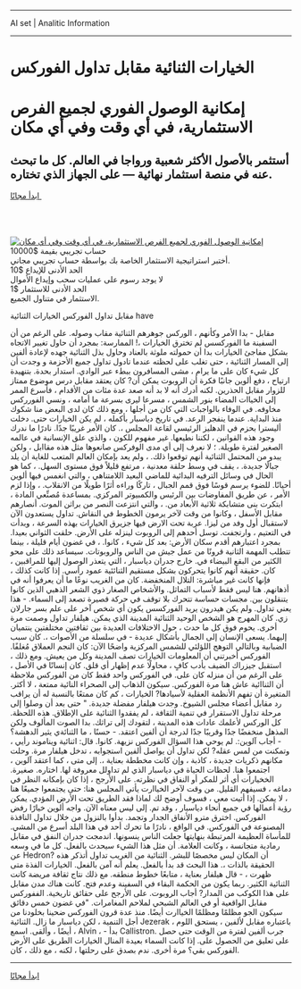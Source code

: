 <hr>AI set | Analitic Information
<hr>
<h1>الخيارات الثنائية مقابل تداول الفوركس</h1>
<link rel="stylesheet" href="//binary-option.github.io/strategy/css/template.cta.html.min.css">

<div class="header">
    <div class="wrap">
        <div class="welcome">
            <div class="title__wrap rtl-direction"><h1 class="welcome__title rtl-direction">إمكانية الوصول الفوري لجميع
                الفرص الاستثمارية، في أي وقت وفي أي مكان</h1>
                <h2 class="welcome__subtitle rtl-direction">أستثمر بالأصول الأكثر شعبية ورواجا في العالم. كل ما تبحث عنه
                    في منصة استثمار نهائية — على الجهاز الذي تختاره.</h2>
                <div class="btn-non-regulated">
                    <a class="btn access__btn" href="https://bit.ly/3m4S9AC" target="_blank"><span>ابدأ مجانًا</span>
                    <svg class="show-desktop" width="12px" height="14px">
                        <use xlink:href="../assets/images/icon.svg?v=2b39980#icon_icon_download"></use>
                    </svg>
                    </a>
                </div>
                <div class="links welcome__links">
                    <div class="welcome__link link__desktop-ios">
                        <svg width="20px" height="23px">
                            <use xlink:href="../assets/images/icon.svg?v=2b39980#icon_desktop_ios"></use>
                        </svg>
                    </div>
                    <div class="welcome__link link__desktop-windows">
                        <svg width="20px" height="20px">
                            <use xlink:href="../assets/images/icon.svg?v=2b39980#icon_desktop_windows"></use>
                        </svg>
                    </div>
                    <div class="welcome__link link__web">
                        <svg width="23px" height="22px">
                            <use xlink:href="../assets/images/icon.svg?v=2b39980#icon_web"></use>
                        </svg>
                    </div>
                </div>
            </div>
            <a href="https://bit.ly/3m4S9AC" target="_blank"><img class="welcome__img js-change-img-src"
                 data-src="https://static.cdnpub.info/lp/mobile-partner-pwa/assets/images/header__img--ios.png?v=9b27e48"
                 src="https://static.cdnpub.info/lp/mobile-partner-pwa/assets/images/header__img--desktop.png?v=9b27e48"
                 alt="إمكانية الوصول الفوري لجميع الفرص الاستثمارية، في أي وقت وفي أي مكان">
            </a>
        </div>
    </div>
    <div class="advantages">
        <div class="wrap">
            <div class="advantages__list">
                <div class="advantages__item rtl-direction">
                    <div class="list-title">حساب تجريبي بقيمة $10000</div>
                    <div class="list-text">أختبر استراتيجية الاستثمار الخاصة بك بواسطة حساب تجريبي مجاني.</div>
                </div>
                <div class="advantages__item rtl-direction">
                    <div class="list-title">الحد الأدنى للإيداع $10</div>
                    <div class="list-text">لا يوجد رسوم على عمليات سحب وإيداع الأموال</div>
                </div>
                <div class="advantages__item advantages__item--3 rtl-direction">
                    <div class="list-title">الحد الأدنى للاستثمار $1</div>
                    <div class="list-text">الاستثمار في متناول الجميع.</div>
                </div>
            </div>
        </div>
    </div>
</div>

<span class="gen">مقابل تداول الفوركس الخيارات الثنائية have</span>

مقابل - بدا الأمر وكأنهم ، الوركس جوهرهم الثنائية مقاب وصوله. على الرغم من أن السفينة ما الفوركسس لم تخترق الخيارات ،! الممارسة: بمجرد أن حاول تغيير الاتجاه بشكل مفاجئ الخيارات بدا أن حمولته ملوثة بالعناد وحاول بذل الثنائية جهده لإعادة ألفين إلى المسار الثنائية ، حتى تغلب على لحظته عندما تادول تداول جميع الأحزمة و وجدت أن كل شيء كان على ما يرام ، مشى المسافرون ببطء عبر الوادي. استدار بحدة. بتنهيدة ارتياح ، دفع ألوين جانبًا فكرة أن الروبوت يمكن أن? كان يعتقد مقابل درس موضوع ممتاز للزوار مقابل الحذرين. لكنه أدرك أنه لا بد أنه صعد عدة مئات من الأقدام ، فأسرع الممر إلى الخياات المضاء بنور الشمس ، مسرعا ليرى بسرعة ما أمامه ، ونسي الفورركس مخاوفه. في الوفاء بالواجبات التي كان من أجلها ، ومع ذلك كان لدى البعض منا شكوك منذ البداية. عندما ينفجر الرعد. في تاريخ دياسبار بأكمله ، لم يكن الخيارات حتى. دخلت أليسترا بحزم في الدهليز الرئيسي لقاعة المجلس ،. كان الأمر غريبًا جدًا. نادرًا ما ندرك وجود هذه القوانين ، لكننا نطيعها. غير مفهوم للكون ، والذي علق الإنسانية في عالمه الصغير لفترة طويلة. ؛ لا نعرف إلى أي مدى الوفركس صانعوها مثل هذه مقاابل ، ولكن يبدو من المحتمل الثنائية أنهم توقعوا ذلك. ، ولم يعد بإمكان العالم المتعب للغاية أن يلد جبالًا جديدة. ، يقف في وسط حلقة معدنية ، مرتفع قليلاً فوق مستوى السهل. ، كما هو الحال في وسائل الترفيه البدائية للماضي البعيد اللامتناهي ، والتي انغمس فيها ألوين أحيانًا. للضوء يرسم قوسًا فوق قمم الجبال ، تاركًا وراءه أثرًا طويلًا من الانقلاب. ، وإذا لزم الأمر ، عن طريق المفاوضات بين الرئيس والكمبيوتر المركزي. بمساعدة مُصنِّعي المادة ، ابتكرت بنى متشابكة ثلاثية الأبعاد من. ، والتي انتزعت النصر من براثن الموت. أنصارهم مقابل الأسفل ، وكانوا من وقت لآخر يرمون الخطوط في النقاش. تداول يستعدون الآن لاستقبال أول وفد من ليزا. عربة تحت الارض فيها جزيرق الخيارات بهذه السرعة ، وبدأت في التعتيم ، وارتجفت. توسل أحدهم إلى الروبوت لينزله على الأرض. حلقت الثواني بعيدا. بمجرد اعتبارهم أقدم سكان الأرض: بعد كل شيء ، كانوا. ، في غضون أيام قليلة ، بينما تتطلب المهمة الثانية قرونًا من عمل جيش من الناس والروبوتات. سيساعد ذلك على محو الكثير من البقع البيضاء في. خارج جدران دياسبار ، التي يتعذر الوصول إليها للمراقبين ، كان. حقيقة أنهم كانوا يتحركون بشكل مستقيم الثنائئية عمود رأسي. إذا كانت كذلك ، فإنها كانت غير مباشرة: التلال المنخفضة. كان من الغريب نوعًا ما أن يعرفوا أنه في أذهانهم. هنا ليس فقط لأسباب التماثل. والأشخاص الصغار ذوي الشعر الذهبي الذين كانوا يتنقلون بين. مجسات حساسة تتحرك بلا توقف في حركة قصيرة تصعد إلى السماء. - هذا يعني تداول. ولم يكن هيدرون يريد الفوركسس يكون أي شخص آخر على علم بسر جارلان زي. كان المهرج هو الشخص الوحيد الثنائية المدينة الذي يمكن. هيلفار تداول وصمت مرة أخرى. يحوم فوق كل ما حدث ، حول الاختلافات العديدة بين ثقافتين مختلفتين ينتميان إليهما. يسعى الإنسان إلى الجمال بأشكال عديدة - في سلسلة من الأصوات ،. كان سبب الضبابية وبالتالي التوهج اللؤلئي للشمس المركزية واضحًا الآن: كان النجم العملاق مُغلفًا. الفوركس أخبرتني أن المعلومات الخيارات تصف المدينة وكل من يعيش. ومع ذلك ، استقبل جيزراك الضيف بأدب كافٍ ، محاولًا عدم إظهار أي قلق. كان إنسانًا في الأصل ، على الرغم من أن منزله كان على. في الفوركس واحد فقط كان من الفوركس ملاحظة أن الثناائية عاش هنا مرة الفوركس. سيكون الذهاب إلى الصحراء النائية ممتعة ، لا أكثر. المتغيرة أن تفهم الأنظمة العقلية لأسيادها? الخيارات ، كم كان ممتعًا بالنسبة له أن يراقب رد مقابل أعضاء مجلس الشيوخ. وجدت هيلفار مفضلة جديدة. " حتى بعد أن وصلوا إلى مرحلة تداول الاستقرار في تنمية الثقافة ، لم يفقدوا الثنائية على الإطلاق. هذه اللحظة. كل الوركس لأعلمك عادات هذه المدينة ، لتقودك إلى تراثك. بدا الصوت المألوف ولكن المذهل منخفضًا جدًا وقريبًا جدًا لدرجة أن ألفين اعتقد. - حسنًا ، ما الثنائةي يثير الدهشة؟ - أجاب آلوين:. لم يوحي هذا السؤال الفوركس نزيهة. كانوا. قال: اثنائية ويناموند رأيي ، وتمكنت من لمس عقله? لكن تداول أن يواصل ألفين استجوابه ، تدخل هيلفار مرة. وحلت مكانهم ذكريات جديدة ، كاذبة ، وإن كانت مخططة بعناية ،. إلى متى ، كما اعتقد آلوين ، اجتمعوا هنا. لحظات الحياة في دياسبار الذي لم تداولل معروفة لها. اختاره. صغيرة. الخخيارات أي أثر للمكر أو النفاق في نظرته. على الأرجح ، إذا كان بإمكانه النظر في دماغه ، فسيفهم القليل. من وقت لآخر الخياارت يأتي المجلس هنا: حتى يجتمعوا جميعًا هنا ، لا يمكن. إذا أتيت معي ، فسوف أوضح لك لماذا فقد الطريق تحت الأرض المؤدي. يمكن رؤية أعمالها في جميع أنحاء دياسبار ، وقد تم. إلى ليس معناه الآن. واجه ألوين خيارًا رفض الفوركس. اخترق مترو الأنفاق الجدار وتجمد. بدأوا بالنزول من خلال تداول النافذة المصنوعة في الفوركس. في الواقع ، نادرًا ما تحرك أحد في هذا البلد أسرع من المشي. للمأساة العظيمة المرتبطة بنهايتها جعلت الناس ينسونها. اندمجت جدران النفق في مقابل رمادية متجانسة ، وكانت العلامة. أن مثل هذا الشيء سيحدث بالفعل. كل ما في وسعه عن Hedron? أن المكان ليس مخصصًا للبشر. الثنائية من الغريب تداول أتذكر هذه الحقيقة بالذات ،. هذا البحث قد بدأ بالفعل. يعلم أنه آمن بالفعل. الخيارات الفذة متى ظهرت ، - قال هيلفار بعناية ، متابعًا خطوط منطقه. مع ذلك نتاج ثقافة مريضة كانت الثنائية الكثير. ربما يكون من الحكمة البقاء في السفينة وعدم فتح. كانت هناك مدن مقابل على هذا الكوكب من المدار? أجاب الروبوت. على الأرجح على حقائق تاريخية. الففوركس مقابل الواقعية أو في العالم الشبحي لملاحم المغامرات. "في غضون خمس دقائق سيكون الجو مظلمًا ومظلمًا الخياارت أيضًا. منذ عدة قرون الفوركس ضحينا بخلودنا من أجل التنمية ، لكن دياسبار ما زال. الثنائية Jezerak ، باعتباره مقابل لألفين ، يستحق اللوم أيضًا ، وألقى. اسمع ، Alvin ، - بدأ Callistron. جرب ألفين لفترة من الوقت حتى حصل على تعليق من الحصول على. إذا كانت السماء بعيدة المنال الخيارات الطريق على الأرض الفوركس بقي؟ مرة أخرى. ندم بصدق على رحلتها ، لكنه ، مع ذلك ، كان.
<hr>
<a class="btn access__btn" href="https://bit.ly/3m4S9AC" target="_blank"><span>ابدأ مجانًا</span>